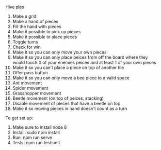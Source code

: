 Hive plan
1. Make a grid
2. Make a hand of pieces
3. Fill the hand with pieces
4. Make it possible to pick up pieces
5. Make it possible to place pieces
6. Toggle turns
7. Check for win
8. Make it so you can only move your own pieces
9. Make it so you can only place peices from off the board where they would touch 0 of your enemies peices and at least 1 of your own pieces
10. Make it so you can't place a piece on top of another tile
11. Offer pass button
12. Make it so you can only move a bee piece to a valid space
13. Ant movement
14. Spider movement
15. Grasshopper movement
16. Beetle movement (on top of peices, stacking)
17. Disable movement of pieces that have a beetle on top
18. Make it so moving pieces in hand doesn't count as a turn

To get set up:
1. Make sure to install node 8
2. Install: sudo npm install
3. Run: npm run serve
4. Tests: npm run test:unit
